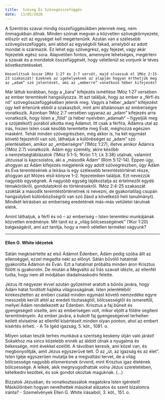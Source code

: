```yaml
---
title:  Szöveg És Szövegösszefüggés
date:  13/05/2020
---
```


A Szentírás szavai mindig összefüggésükben jelennek meg, nem önmagukban állnak. Minden szónak megvan a közvetlen szövegkörnyezete, először ezt az egységet kell megértenünk. Azután van a szélesebb szövegösszefüggés, ami abból az egységből fakad, amelyből az adott mondat is származik. Ez lehet egy szövegrész, egy fejezet, vagy akár fejezetek egész sora. Alapvetően fontos, amennyire lehetséges, megérteni a szavak és a mondatok összefüggését, hogy véletlenül se vonjunk le téves következtetéseket.

`Hasonlítsuk össze 1Móz 1:27 és 2:7 versét, majd olvassuk el 1Móz 2:15-23 szakaszát! Ezeknek az igehelyeknek az alapján hogyan érthetjük meg az „adam” szó jelentését, ami az „emberre” vonatkozó héber kifejezés?`

Már láttuk korábban, hogy a „bara” kifejezés ismétlése 1Móz 1:27 versében az ember teremtését hangsúlyozza. Itt azt találjuk, hogy az ember a „férfi és nő” szövegösszefüggésében jelenik meg. Vagyis a héber „adam” kifejezést úgy kell értenünk ebből a szakaszból, mint ami általánosan az emberiségre vonatkozik. Azonban 1Móz 2:7 versében ugyanaz az „adam” kifejezés arra vonatkozik, hogy Isten a „föld” (a héber nyelvben „adamah” – figyeljük meg a szójátékot!) porából alkotta meg Ádámot. Itt csak a férfira, Ádámra utal az írás, hiszen Isten csak később teremtette meg Évát, méghozzá egészen másként. Tehát minden szövegrészben, még akkor is, ha két egymást követő fejezetről van szó, láthatjuk a különbséget az „adam” szó jelentésében, amikor az „emberiségre” (1Móz 1:27), illetve amikor Ádámra (1Móz 2:7) vonatkozik. Ádám egy személy, akire később a nemzetségtáblázatok (1Móz 5:1-5; 1Krón 1:1; Lk 3:38) utalnak, valamint Jézussal is kapcsolatos, aki a „második Ádám” (Róm 5:12-14). Éppen úgy, ahogyan az Ádám kifejezés megjelenik egy adott szövegrészben, úgy Ádám és Éva teremtésének a leírása is egy szélesebb teremtéstörténet része, ahogyan azt Mózes első könyve 1–2. fejezeteiben találjuk. Ezt nevezzük nagyobb egységnek. A nagyobb egység tájékoztatja az értelmezőt egyéb témakörökről, gondolatokról és történésekről. 1Móz 2:4-25 szakaszát szokták a második teremtéstörténetnek is nevezni, de gyakorlatilag csupán hangsúlybeli különbözőségről van szó (lásd a következő heti tanulmányt). Mindkét leírásban az emberiség eredetének más-más vetületei tárulnak elénk. 

Amint láthatjuk, a férfi és nő – az emberiség – Isten teremtési munkájának közvetlen eredménye. Mit tanít ez a „világ bölcsességének” (1Kor 1:20) balgaságáról, ami azt tanítja, hogy a merő véletlen termékei vagyunk?

---

#### Ellen G. White idézetek

Sátán megkísértette az első Ádámot Édenben, Ádám pedig szóba állt az ellenséggel, ezzel megadta neki az előnyt. Sátán bűvölő hatalmát gyakorolta Ádámon és Éván. Ezt a hatalmat próbálta minden áron Krisztus fölött is gyakorolni. De miután a Megváltó az Írás szavait idézte, az ellenfél tudta, hogy nem áll módjában diadalmaskodni felette.

Jézus itt négyezer évvel azután győzelmet aratott a bűnös javára, hogy Ádám hátat fordított hajléka világosságának. Isten jelenlétéből kirekesztetten az emberi család minden egymást követő nemzedéke egyre messzebb került attól az eredeti tisztaságtól, bölcsességtől és ismerettől, mellyel Ádám rendelkezett az Édenben. Krisztus a faj bűneit és gyengeségeit viselte, ami az emberiségen volt, mikor eljött a földre segíteni teremtményein. Az ember javára, a bukott faj gyengeségeivel terhelten kellett elviselnie az ellenfél kísértéseit minden olyan ponton, ahol az embert kísértés érheti. - A Te Igéd igazság, 5. köt., 1081. o.

Milyen sokan teszik terhes munkává a szentség keskeny útján való járást! Sokakhoz ma sincs közelebb ennek az áldott útnak a nyugalma és békessége, mint évekkel ezelőtt. A távolban keresik, ami közel van, és megbonyolítják, amit Jézus egyszerűvé tett. Ő az „út, az igazság és az élet”. Isten Igéje egyszerűen mutatja be a megváltási tervet, de a világ bölcsessége nagyobb elismerésnek örvend, mint Krisztus igaz életének bölcsessége. A lelkek, akik megnyugodhattak volna Jézus szeretetében, kételkedni kezdtek, és sok gondot okoztak maguknak. (...)

Bízzatok Jézusban, és vonatkoztassátok magatokra Isten ígéreteit! Máskülönben hogyan nevelhettek másokat alázatos és szent bizalomra iránta? - Szemelvények Ellen G. White írásaiból, 3. köt., 151. o.

